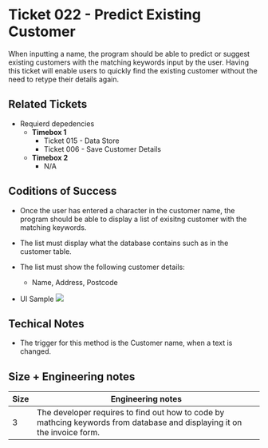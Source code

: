Ticket 022 - Predict Existing Customer
=======================

When inputting a name, the program should be able to predict or suggest existing customers with the matching keywords input by the user. Having this ticket will enable users to quickly find the existing customer without the need to retype their details again.

Related Tickets
---------------

* Requierd depedencies
    * **Timebox 1**
        * Ticket 015 - Data Store
        * Ticket 006 - Save Customer Details
    * **Timebox 2**
        * N/A
        
Coditions of Success
--------------------
* Once the user has entered a character in the customer name, the program should be able to display a list of exisitng customer with the matching keywords.
* The list must display what the database contains such as in the customer table. 
* The list must show the following customer details:
    * Name, Address, Postcode

* UI Sample
![](https://i.imgur.com/RO1mhM7.png)


Techical Notes
--------------
* The trigger for this method is the Customer name, when a text is changed. 

Size + Engineering notes
----------------------
| Size | Engineering notes | 
| -------- | -------- |
|  3  | The developer requires to find out how to code  by mathcing keywords from database and displaying it on the invoice form.| 
